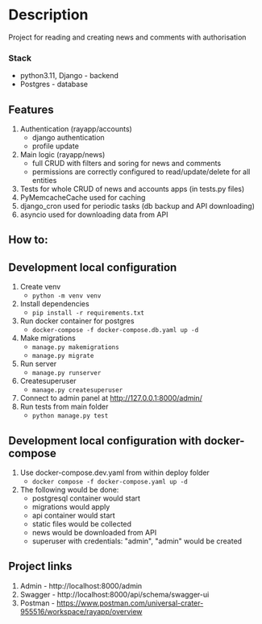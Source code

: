 # Description #

Project for reading and creating news and comments with authorisation

### Stack ###

- python3.11, Django - backend
- Postgres - database

## Features ##

1. Authentication (rayapp/accounts)
    - django authentication
    - profile update
2. Main logic (rayapp/news)
    - full CRUD with filters and soring for news and comments
    - permissions are correctly configured to read/update/delete for all entities
3. Tests for whole CRUD of news and accounts apps (in tests.py files)
4. PyMemcacheCache used for caching
5. django_cron used for periodic tasks (db backup and API downloading)
6. asyncio used for downloading data from API

## How to: ##

## Development local configuration ##

1) Create venv
    - `python -m venv venv`
2) Install dependencies
    - `pip install -r requirements.txt`
3) Run docker container for postgres
    - `docker-compose -f docker-compose.db.yaml up -d`
4) Make migrations
    - `manage.py makemigrations`
    - `manage.py migrate`
5) Run server
    - `manage.py runserver`
6) Createsuperuser
    - `manage.py createsuperuser`
7) Connect to admin panel at http://127.0.0.1:8000/admin/
8) Run tests from main folder
    - `python manage.py test`

## Development local configuration with docker-compose ##

1) Use docker-compose.dev.yaml from within deploy folder
    - `docker compose -f docker-compose.yaml up -d`
2) The following would be done:
    - postgresql container would start
    - migrations would apply
    - api container would start
    - static files would be collected
    - news would be downloaded from API
    - superuser with credentials: "admin", "admin" would be created

## Project links

1) Admin - http://localhost:8000/admin
2) Swagger - http://localhost:8000/api/schema/swagger-ui
3) Postman - https://www.postman.com/universal-crater-955516/workspace/rayapp/overview